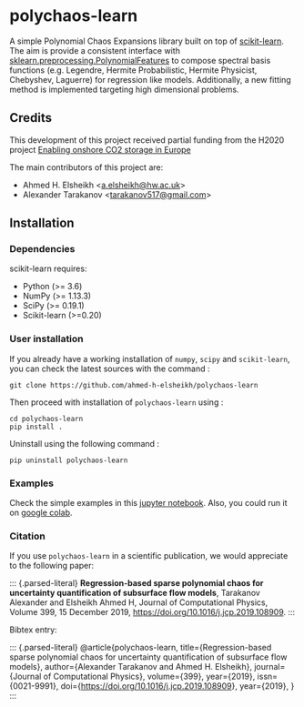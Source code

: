 polychaos-learn
===============

A simple Polynomial Chaos Expansions library built on top of
[scikit-learn](https://scikit-learn.org). The aim is provide a
consistent interface with
[sklearn.preprocessing.PolynomialFeatures](https://scikit-learn.org/stable/modules/generated/sklearn.preprocessing.PolynomialFeatures.html)
to compose spectral basis functions (e.g. Legendre, Hermite
Probabilistic, Hermite Physicist, Chebyshev, Laguerre) for regression
like models. Additionally, a new fitting method is implemented targeting
high dimensional problems.

Credits
-------

This development of this project received partial funding from the H2020
project [Enabling onshore CO2 storage in
Europe](http://www.enos-project.eu/)

The main contributors of this project are:

-   Ahmed H. Elsheikh \<<a.elsheikh@hw.ac.uk>\>
-   Alexander Tarakanov \<<tarakanov517@gmail.com>\>

Installation
------------

### Dependencies

scikit-learn requires:

-   Python (\>= 3.6)
-   NumPy (\>= 1.13.3)
-   SciPy (\>= 0.19.1)
-   Scikit-learn (\>=0.20)

### User installation

If you already have a working installation of `numpy`, `scipy` and
`scikit-learn`, you can check the latest sources with the command :

    git clone https://github.com/ahmed-h-elsheikh/polychaos-learn

Then proceed with installation of `polychaos-learn` using :

    cd polychaos-learn
    pip install .

Uninstall using the following command :

    pip uninstall polychaos-learn

### Examples

Check the simple examples in this [jupyter
notebook](https://github.com/ahmed-h-elsheikh/polychaos-learn/blob/master/examples/examples_v1.ipynb).
Also, you could run it on [google
colab](https://colab.research.google.com/github/ahmed-h-elsheikh/polychaos-learn/blob/master/examples/examples_v1.ipynb).

### Citation

If you use `polychaos-learn` in a scientific publication, we would
appreciate to the following paper:

::: {.parsed-literal}
**Regression-based sparse polynomial chaos for uncertainty
quantification of subsurface flow models**, Tarakanov Alexander and
Elsheikh Ahmed H, Journal of Computational Physics, Volume 399, 15
December 2019, <https://doi.org/10.1016/j.jcp.2019.108909>.
:::

Bibtex entry:

::: {.parsed-literal}
\@article{polychaos-learn, title={Regression-based sparse polynomial
chaos for uncertainty quantification of subsurface flow models},
author={Alexander Tarakanov and Ahmed H. Elsheikh}, journal={Journal of
Computational Physics}, volume={399}, year={2019}, issn={0021-9991},
doi={<https://doi.org/10.1016/j.jcp.2019.108909>}, year={2019}, }
:::
